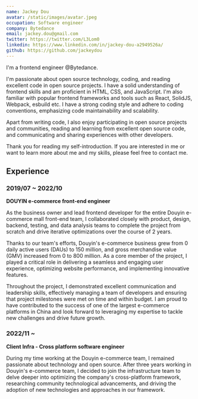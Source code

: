 ```yaml
---
name: Jackey Dou
avatar: /static/images/avatar.jpeg
occupation: Software engineer
company: Bytedance
email: jackey.dou@gmail.com
twitter: https://twitter.com/L3Lom0
linkedin: https://www.linkedin.com/in/jackey-dou-a2949526a/
github: https://github.com/jackeydou
---
```


I'm a frontend engineer @Bytedance.

I'm passionate about open source technology, coding, and reading excellent code in open source projects.
I have a solid understanding of frontend skills and am proficient in HTML, CSS, and JavaScript. I'm also familiar with popular frontend frameworks and tools such as React, SolidJS, Webpack, esbuild etc. I have a strong coding style and adhere to coding conventions, emphasizing code maintainability and scalability.

Apart from writing code, I also enjoy participating in open source projects and communities, reading and learning from excellent open source code, and communicating and sharing experiences with other developers.

Thank you for reading my self-introduction. If you are interested in me or want to learn more about me and my skills, please feel free to contact me.

## Experience

### 2019/07 ~ 2022/10

**DOUYIN e-commerce front-end engineer**

As the business owner and lead frontend developer for the entire Douyin e-commerce mall front-end team, I collaborated closely with product, design, backend, testing, and data analysis teams to complete the project from scratch and drive iterative optimizations over the course of 2 years.

Thanks to our team's efforts, Douyin's e-commerce business grew from 0 daily active users (DAUs) to 150 million, and gross merchandise value (GMV) increased from 0 to 800 million. As a core member of the project, I played a critical role in delivering a seamless and engaging user experience, optimizing website performance, and implementing innovative features.

Throughout the project, I demonstrated excellent communication and leadership skills, effectively managing a team of developers and ensuring that project milestones were met on time and within budget. I am proud to have contributed to the success of one of the largest e-commerce platforms in China and look forward to leveraging my expertise to tackle new challenges and drive future growth.

### 2022/11 ~

**Client Infra - Cross platform software engineer**

During my time working at the Douyin e-commerce team, I remained passionate about technology and open source. After three years working in Douyin's e-commerce team, I decided to join the infrastructure team to delve deeper into optimizing the company's cross-platform framework, researching community technological advancements, and driving the adoption of new technologies and approaches in our framework.
